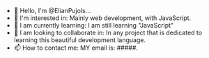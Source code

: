 - 👋 Hello, I'm @ElianPujols...
- 👀 I'm interested in: Mainly web development, with JavaScript.
- 🌱 I am currently learning: I am still learning "JavaScript"
- 💞️ I am looking to collaborate in: In any project that is dedicated to learning this beautiful development language.
- 📫 How to contact me: MY email is: #####.
<!---
ElianPujols/ElianPujols is a ✨ special ✨ repository because its `README.md` (this file) appears on your GitHub profile.
You can click the Preview link to take a look at your changes.
--->
